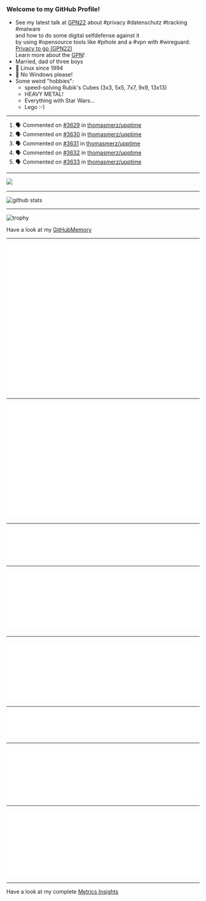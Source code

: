 ### Welcome to my GitHub Profile!
  
- See my latest talk at [GPN22](https://media.ccc.de/c/gpn22?sort=date) about #privacy #datenschutz #tracking #malware  
  and how to do some digital selfdefense against it  
  by using #opensource tools like #pihole and a #vpn with #wireguard:  
  [Privacy to go (GPN22)](https://github.com/thomasmerz/talks/tree/main/2024_05_30_GPN22_Privacy_to_go)  
  Learn more about the [GPN](https://entropia.de/GPN)!
- Married, dad of three boys
- 🐧 Linux since 1994
- 🚫 No Windows please!
- Some weird "hobbies":
  - speed-solving Rubik's Cubes (3x3, 5x5, 7x7, 9x9, 13x13)
  - HEAVY METAL!
  - Everything with Star Wars…
  - Lego :-)
  
---

<!--START_SECTION:activity-->
1. 🗣 Commented on [#3629](https://github.com/thomasmerz/upptime/issues/3629#issuecomment-3039318492) in [thomasmerz/upptime](https://github.com/thomasmerz/upptime)
2. 🗣 Commented on [#3630](https://github.com/thomasmerz/upptime/issues/3630#issuecomment-3039318488) in [thomasmerz/upptime](https://github.com/thomasmerz/upptime)
3. 🗣 Commented on [#3631](https://github.com/thomasmerz/upptime/issues/3631#issuecomment-3039318479) in [thomasmerz/upptime](https://github.com/thomasmerz/upptime)
4. 🗣 Commented on [#3632](https://github.com/thomasmerz/upptime/issues/3632#issuecomment-3039318466) in [thomasmerz/upptime](https://github.com/thomasmerz/upptime)
5. 🗣 Commented on [#3633](https://github.com/thomasmerz/upptime/issues/3633#issuecomment-3039318455) in [thomasmerz/upptime](https://github.com/thomasmerz/upptime)
<!--END_SECTION:activity-->

---

![](https://komarev.com/ghpvc/?username=thomasmerz)

---
  
![github stats](https://github-readme-stats.vercel.app/api?username=thomasmerz&show_icons=true)  
  
---
  
![trophy](https://github-profile-trophy.vercel.app/?username=thomasmerz&column=3&margin-w=10&margin-h=10)  
  
Have a look at my [GitHubMemory](https://githubmemory.com/@thomasmerz)
  
---
  
![Metrics Base](/metrics.base.svg)
  
---
  
![My coding habits](/metrics.plugin.habits.charts.svg)
  
---
  
![My coding facts](/metrics.plugin.habits.facts.svg)
  
---
  
![Followup Opened by me](/metrics.plugin.followup.user.svg)
  
---
  
![Followup Opened on user's repositories](/metrics.plugin.followup.svg)
  
---
  
![My Achievmens](/metrics.plugin.achievements.svg)
  
---
  
![My Languages Details](/metrics.plugin.languages.details.svg)
  
---
  
![My Languages Indepth](/metrics.plugin.languages.indepth.svg)
  
---
  
Have a look at my complete [Metrics Insights](https://metrics.lecoq.io/about/thomasmerz)

